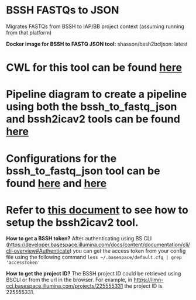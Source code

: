 # BSSH FASTQs to JSON
Migrates FASTQs from BSSH to IAP/BB project context (assuming running from that platform)

**Docker image for BSSH to FASTQ JSON tool:** shasson/bssh2bcljson: latest<br>

# CWL for this tool can be found [here](https://github.com/keng404/bssh2icav2/blob/master/bssh_to_fastq_json.cwl)

# Pipeline diagram to create a pipeline using both the bssh_to_fastq_json and bssh2icav2 tools can be found [here](https://github.com/keng404/bssh2icav2/blob/master/bssh2icav2.full_pipeline.multi_tool.pipeline_diagram.png)

# Configurations for the bssh_to_fastq_json tool can be found [here](https://github.com/keng404/bssh2icav2/blob/master/bssh_to_fastq_json.tool_parameters.pt1.png) and [here](https://github.com/keng404/bssh2icav2/blob/master/bssh_to_fastq_json.tool_parameters.pt2.png)

# Refer to [this document](https://github.com/keng404/bssh2icav2/blob/master/README.md) to see how to setup the bssh2icav2 tool.

**How to get a BSSH token?**
After authenticating using BS CLI (https://developer.basespace.illumina.com/docs/content/documentation/cli/cli-overview#Authenticate) you can get the access token from your config file using the following command
 ```less ~/.basespace/default.cfg | grep 'accessToken'```
 
 **How to get the project ID?**
The BSSH project ID could be retrieved using BSCLI or from the url in the browser. For example, in https://ilmn-cci.basespace.illumina.com/projects/225555331 the project ID is 225555331.
